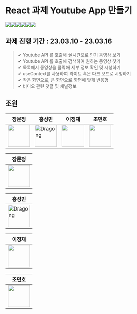 # React 과제 Youtube App 만들기
<img src="https://img.shields.io/badge/React-61DAFB?style=flat&logo=React&logoColor=white"/><img src="https://img.shields.io/badge/ReactQuery-FF4154?style=flat&logo=React-Query&logoColor=white"/><img src="https://img.shields.io/badge/Javascript-F7DF1E?style=flat&logo=JavaScript&logoColor=white"/><img src="https://img.shields.io/badge/HTML5-E34F26?style=flat&logo=HTML5&logoColor=white"/><img src="https://img.shields.io/badge/CSS3-1572B6?style=flat&logo=CSS3&logoColor=white"/><img src="https://img.shields.io/badge/PostCSS-DD3A0A?style=flat&logo=PostCSS&logoColor=white"/>

## 과제 진행 기간 : 23.03.10 - 23.03.16

> ✔ Youtube API 를 호출해 실시간으로 인기 동영상 보기  
> ✔ Youtube API 를 호출해 검색하여 원하는 동영상 찾기  
> ✔ 목록에서 동영상을 클릭해 세부 정보 확인 및 시청하기  
> ✔ useContext를 사용하여 라이트 혹은 다크 모드로 시청하기  
> ✔ 작은 화면으로, 큰 화면으로 화면에 맞게 반응형  
> ✔ 비디오 관련 댓글 및 채널정보


## 조원

| 장문정 | 홍성민 | 이정재 | 조민호 |
| -----  |  ----- | ------ | ------ |
<a href="https://github.com/gamangee"> <img width="70" height="70" src="https://user-images.githubusercontent.com/98649953/225550633-b6975a18-4b45-44d2-84be-4a7d95beb9ff.png"> </a> |<a href="https://github.com/dragong-sm">  <img width="70" height="70" src="https://avatars.githubusercontent.com/u/117700630?v=4" alt="Dragong"></a>  |<a href="https://github.com/j-plum">  <img width="70" src ="https://user-images.githubusercontent.com/98649953/225549031-a4a69541-3845-4569-88ac-c7a5033a76a1.png"> </a> |<a href="https://github.com/minh0518">  <img width="70" height="70" src="https://user-images.githubusercontent.com/98649953/225549796-bde74541-c1af-4db3-8d65-a3ee6fe6afd0.png"> </a> |



| 장문정 |
| -----  |
<a href="https://github.com/gamangee"> <img width="70" height="70" src="https://user-images.githubusercontent.com/98649953/225550633-b6975a18-4b45-44d2-84be-4a7d95beb9ff.png"> </a> |  Component : VideoList, VideoItem, RelatedVideo  |


| 홍성민 |
| -----  |
|<a href="https://github.com/dragong-sm">  <img width="70" height="70" src="https://avatars.githubusercontent.com/u/117700630?v=4" alt="Dragong"></a> |


| 이정재 |
| -----  |
<a href="https://github.com/j-plum">  <img width="70" src ="https://user-images.githubusercontent.com/98649953/225549031-a4a69541-3845-4569-88ac-c7a5033a76a1.png"> </a> |
> 

| 조민호 |
| -----  |
<a href="https://github.com/minh0518">  <img width="70" height="70" src="https://user-images.githubusercontent.com/98649953/225549796-bde74541-c1af-4db3-8d65-a3ee6fe6afd0.png"> </a> |




